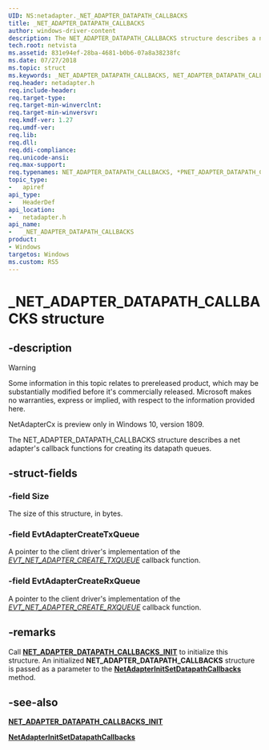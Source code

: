 ```yaml
---
UID: NS:netadapter._NET_ADAPTER_DATAPATH_CALLBACKS
title: _NET_ADAPTER_DATAPATH_CALLBACKS
author: windows-driver-content
description: The NET_ADAPTER_DATAPATH_CALLBACKS structure describes a net adapter's callback functions for creating its datapath queues.
tech.root: netvista
ms.assetid: 831e94ef-28ba-4681-b0b6-07a8a38238fc
ms.date: 07/27/2018
ms.topic: struct
ms.keywords: _NET_ADAPTER_DATAPATH_CALLBACKS, NET_ADAPTER_DATAPATH_CALLBACKS, *PNET_ADAPTER_DATAPATH_CALLBACKS, 
req.header: netadapter.h
req.include-header:
req.target-type:
req.target-min-winverclnt:
req.target-min-winversvr:
req.kmdf-ver: 1.27
req.umdf-ver:
req.lib:
req.dll:
req.ddi-compliance:
req.unicode-ansi:
req.max-support:
req.typenames: NET_ADAPTER_DATAPATH_CALLBACKS, *PNET_ADAPTER_DATAPATH_CALLBACKS
topic_type: 
-	apiref
api_type: 
-	HeaderDef
api_location: 
-	netadapter.h
api_name: 
-	_NET_ADAPTER_DATAPATH_CALLBACKS
product:
- Windows
targetos: Windows
ms.custom: RS5
---
```


# _NET_ADAPTER_DATAPATH_CALLBACKS structure

## -description

> [!WARNING]
> Some information in this topic relates to prereleased product, which may be substantially modified before it's commercially released. Microsoft makes no warranties, express or implied, with respect to the information provided here.
>
> NetAdapterCx is preview only in Windows 10, version 1809.

The NET_ADAPTER_DATAPATH_CALLBACKS structure describes a net adapter's callback functions for creating its datapath queues.

## -struct-fields

### -field Size

The size of this structure, in bytes.
 
### -field EvtAdapterCreateTxQueue

A pointer to the client driver's implementation of the [*EVT_NET_ADAPTER_CREATE_TXQUEUE*](nc-netadapter-evt_net_adapter_create_txqueue.md) callback function.
 
### -field EvtAdapterCreateRxQueue

A pointer to the client driver's implementation of the [*EVT_NET_ADAPTER_CREATE_RXQUEUE*](nc-netadapter-evt_net_adapter_create_rxqueue.md) callback function. 

## -remarks

Call [**NET_ADAPTER_DATAPATH_CALLBACKS_INIT**](nf-netadapter-net_adapter_datapath_callbacks_init.md) to initialize this structure. An initialized **NET_ADAPTER_DATAPATH_CALLBACKS** structure is passed as a parameter to the [**NetAdapterInitSetDatapathCallbacks**](nf-netadapter-netadapterinitsetdatapathcallbacks.md) method.

## -see-also

[**NET_ADAPTER_DATAPATH_CALLBACKS_INIT**](nf-netadapter-net_adapter_datapath_callbacks_init.md)

[**NetAdapterInitSetDatapathCallbacks**](nf-netadapter-netadapterinitsetdatapathcallbacks.md)
